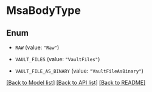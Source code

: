 # MsaBodyType

## Enum


* `RAW` (value: `"Raw"`)

* `VAULT_FILES` (value: `"VaultFiles"`)

* `VAULT_FILE_AS_BINARY` (value: `"VaultFileAsBinary"`)


[[Back to Model list]](../README.md#documentation-for-models) [[Back to API list]](../README.md#documentation-for-api-endpoints) [[Back to README]](../README.md)


